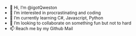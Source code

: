 - 👋 Hi, I’m @igotQweston
- 👀 I’m interested in procrastinating and coding
- 🌱 I’m currently learning C#, Javascript, Python
- 💞️ I’m looking to collaborate on something fun but not to hard
- 📫 Reach me by my Github Mail

<!---
igotQweston/igotQweston is a ✨ special ✨ repository because its `README.md` (this file) appears on your GitHub profile.
You can click the Preview link to take a look at your changes.
--->
